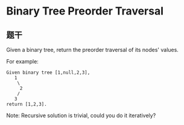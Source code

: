 # Binary Tree Preorder Traversal

## 题干
Given a binary tree, return the preorder traversal of its nodes' values.

For example:

```
Given binary tree [1,null,2,3],
   1
    \
     2
    /
   3
return [1,2,3].
```

Note: Recursive solution is trivial, could you do it iteratively?

